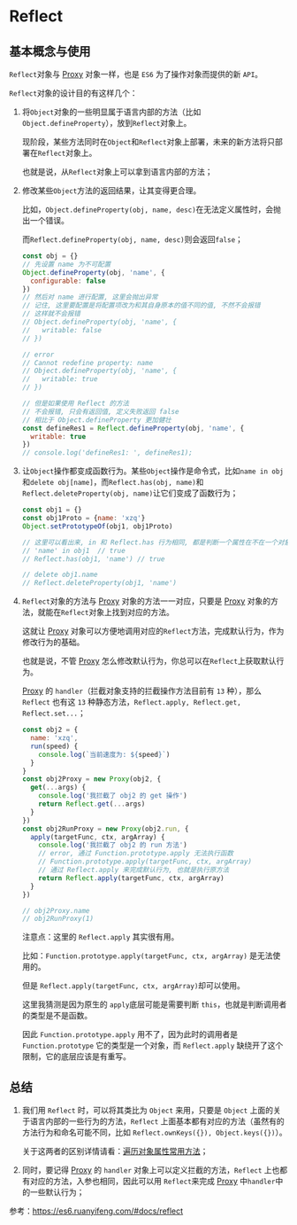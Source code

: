 [traverseObjectProperty]: /basic/traverseObjectProperty
[proxy]: /basic/proxy

# Reflect

## 基本概念与使用

`Reflect`对象与 [Proxy][proxy] 对象一样，也是 `ES6` 为了操作对象而提供的新 `API`。

`Reflect`对象的设计目的有这样几个：

1. 将`Object`对象的一些明显属于语言内部的方法（比如`Object.defineProperty`），放到`Reflect`对象上。

   现阶段，某些方法同时在`Object`和`Reflect`对象上部署，未来的新方法将只部署在`Reflect`对象上。

   也就是说，从`Reflect`对象上可以拿到语言内部的方法；

2. 修改某些`Object`方法的返回结果，让其变得更合理。

   比如，`Object.defineProperty(obj, name, desc)`在无法定义属性时，会抛出一个错误。

   而`Reflect.defineProperty(obj, name, desc)`则会返回`false`；

   ```js
   const obj = {}
   // 先设置 name 为不可配置
   Object.defineProperty(obj, 'name', {
     configurable: false
   })
   // 然后对 name 进行配置, 这里会抛出异常
   // 记住, 这里要配置是将配置项改为和其自身原本的值不同的值, 不然不会报错
   // 这样就不会报错
   // Object.defineProperty(obj, 'name', {
   //   writable: false
   // })
   
   // error
   // Cannot redefine property: name
   // Object.defineProperty(obj, 'name', {
   //   writable: true
   // })
   
   // 但是如果使用 Reflect 的方法
   // 不会报错, 只会有返回值, 定义失败返回 false
   // 相比于 Object.defineProperty 更加健壮
   const defineRes1 = Reflect.defineProperty(obj, 'name', {
     writable: true
   })
   // console.log('defineRes1: ', defineRes1);
   ```

3. 让`Object`操作都变成函数行为。某些`Object`操作是命令式，比如`name in obj`和`delete obj[name]`，而`Reflect.has(obj, name)`和`Reflect.deleteProperty(obj, name)`让它们变成了函数行为；

   ```js
   const obj1 = {}
   const obj1Proto = {name: 'xzq'}
   Object.setPrototypeOf(obj1, obj1Proto)
   
   // 这里可以看出来, in 和 Reflect.has 行为相同, 都是判断一个属性在不在一个对象的属性中, 这些属性包括该对象的原型链上的属性
   // 'name' in obj1  // true
   // Reflect.has(obj1, 'name') // true
   
   // delete obj1.name
   // Reflect.deleteProperty(obj1, 'name')
   ```

4. `Reflect`对象的方法与 [Proxy][proxy] 对象的方法一一对应，只要是 [Proxy][proxy] 对象的方法，就能在`Reflect`对象上找到对应的方法。

   这就让 [Proxy][proxy] 对象可以方便地调用对应的`Reflect`方法，完成默认行为，作为修改行为的基础。

   也就是说，不管 [Proxy][proxy] 怎么修改默认行为，你总可以在`Reflect`上获取默认行为。

   [Proxy][proxy] 的 `handler`（拦截对象支持的拦截操作方法目前有 `13` 种），那么 `Reflect` 也有这 `13` 种静态方法，`Reflect.apply, Reflect.get, Reflect.set...`；

   ```js
   const obj2 = {
     name: 'xzq',
     run(speed) {
       console.log(`当前速度为: ${speed}`)
     }
   }
   const obj2Proxy = new Proxy(obj2, {
     get(...args) {
       console.log('我拦截了 obj2 的 get 操作')
       return Reflect.get(...args)
     }
   })
   const obj2RunProxy = new Proxy(obj2.run, {
     apply(targetFunc, ctx, argArray) {
       console.log('我拦截了 obj2 的 run 方法')
       // error, 通过 Function.prototype.apply 无法执行函数
       // Function.prototype.apply(targetFunc, ctx, argArray)
       // 通过 Reflect.apply 来完成默认行为, 也就是执行原方法
       return Reflect.apply(targetFunc, ctx, argArray)
     }
   })
   
   // obj2Proxy.name
   // obj2RunProxy(1)
   ```

   注意点：这里的 `Reflect.apply` 其实很有用。
   
   比如：`Function.prototype.apply(targetFunc, ctx, argArray)` 是无法使用的。
   
   但是 `Reflect.apply(targetFunc, ctx, argArray)`却可以使用。
   
   这里我猜测是因为原生的 `apply`底层可能是需要判断 `this`，也就是判断调用者的类型是不是函数。
   
   因此 `Function.prototype.apply` 用不了，因为此时的调用者是 `Function.prototype` 它的类型是一个对象，而 `Reflect.apply` 缺绕开了这个限制，它的底层应该是有重写。

## 总结

1. 我们用 `Reflect` 时，可以将其类比为 `Object` 来用，只要是 `Object` 上面的关于语言内部的一些行为的方法，`Reflect` 上面基本都有对应的方法（虽然有的方法行为和命名可能不同，比如 `Reflect.ownKeys({}), Object.keys({})`）。

   关于这两者的区别详情请看：[遍历对象属性常用方法][traverseObjectProperty]；
2. 同时，要记得 [Proxy][proxy] 的 `handler` 对象上可以定义拦截的方法，`Reflect` 上也都有对应的方法，入参也相同，因此可以用 `Reflect`来完成 [Proxy][proxy] 中`handler`中的一些默认行为；



参考：https://es6.ruanyifeng.com/#docs/reflect